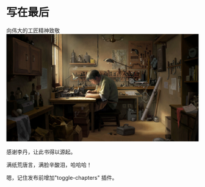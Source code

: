 # 写在最后

向伟大的工匠精神致敬
![](/assets/工匠.jpeg)

感谢李丹，让此书得以源起。

满纸荒唐言，满脸辛酸泪，哈哈哈！

嗯，记住发布前增加"toggle-chapters" 插件。


